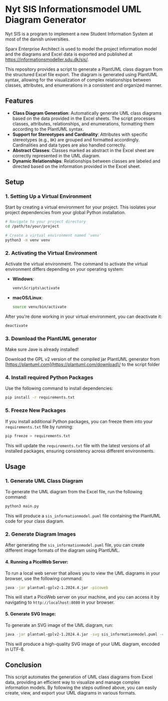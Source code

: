 # Nyt SIS Informationsmodel UML Diagram Generator

Nyt SIS is a program to implement a new Student Information System at most of the danish universities.

Sparx Enterprise Architect is used to model the project information model and the diagrams and Excel data is exported and published at https://informationsmodeller.sdu.dk/sis/.

This repository provides a script to generate a PlantUML class diagram from the structured Excel file export.
The diagram is generated using PlantUML syntax, allowing for the visualization of complex relationships between classes, attributes, and enumerations in a consistent and organized manner.

## Features

- **Class Diagram Generation**: Automatically generate UML class diagrams based on the data provided in the Excel sheets. The script processes classes, attributes, relationships, and enumerations, formatting them according to the PlantUML syntax.
- **Support for Stereotypes and Cardinality**: Attributes with specific stereotypes (e.g., `BK`) are grouped and formatted accordingly. Cardinalities and data types are also handled correctly.
- **Abstract Classes**: Classes marked as abstract in the Excel sheet are correctly represented in the UML diagram.
- **Dynamic Relationships**: Relationships between classes are labeled and directed based on the information provided in the Excel sheet.

## Setup

### 1. Setting Up a Virtual Environment

Start by creating a virtual environment for your project. This isolates your project dependencies from your global Python installation.

```bash
# Navigate to your project directory
cd /path/to/your/project

# Create a virtual environment named 'venv'
python3 -m venv venv
```

### 2. Activating the Virtual Environment

Activate the virtual environment. The command to activate the virtual environment differs depending on your operating system:

- **Windows**:
  ```bash
  venv\Scripts\activate
  ```
- **macOS/Linux**:
  ```bash
  source venv/bin/activate
  ```

After you're done working in your virtual environment, you can deactivate it:

```bash
deactivate
```

### 3. Download the PlantUML generator

Make sure Jave is already installed!

Download the GPL v2 version of the compiled jar PlantUML generator from [https://plantuml.com](https://plantuml.com/download)/ to the script folder

### 4. Install required Python Packages

Use the following command to install dependencies:

```bash
pip install -r requirements.txt
```

### 5. Freeze New Packages

If you install additional Python packages, you can freeze them into your `requirements.txt` file by running:

```bash
pip freeze > requirements.txt
```

This will update the `requirements.txt` file with the latest versions of all installed packages, ensuring consistency across different environments.

## Usage

### 1. Generate UML Class Diagram

To generate the UML diagram from the Excel file, run the following command:

```bash
python3 main.py
```

This will produce a `sis_informationmodel.puml` file containing the PlantUML code for your class diagram.

### 2. Generate Diagram Images

After generating the `sis_informationmodel.puml` file, you can create different image formats of the diagram using PlantUML. 

#### 4. Running a PicoWeb Server:

To run a local web server that allows you to view the UML diagrams in your browser, use the following command:

```bash
java -jar plantuml-gplv2-1.2024.4.jar -picoweb
```

This will start a PicoWeb server on your machine, and you can access it by navigating to `http://localhost:8080` in your browser.

#### 5. Generate SVG Image:

To generate an SVG image of the UML diagram, run:

```bash
java -jar plantuml-gplv2-1.2024.4.jar -svg sis_informationmodel.puml -charset UTF-8
```

This will produce a high-quality SVG image of your UML diagram, encoded in UTF-8.

## Conclusion

This script automates the generation of UML class diagrams from Excel data, providing an efficient way to visualize and manage complex information models. By following the steps outlined above, you can easily create, view, and export your UML diagrams in various formats.
